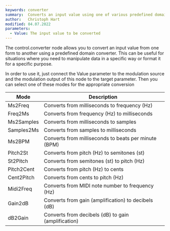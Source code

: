 ```yaml
---
keywords: converter
summary:  Converts an input value using one of various predefined domain converters
author:   Christoph Hart
modified: 04.07.2022
parameters:
  - Value: The input value to be converted
---
```

  
The control.converter node allows you to convert an input value from one form to another using a predefined domain converter. This can be useful for situations where you need to manipulate data in a specific way or format it for a specific purpose.

In order to use it, just connect the Value parameter to the modulation source and the modulation output of this node to the target parameter. Then you can select one of these modes for the appropriate conversion

| Mode                | Description                                                                 |
|---------------------|-----------------------------------------------------------------------------|
| Ms2Freq             | Converts from milliseconds to frequency (Hz)                                |
| Freq2Ms             | Converts from frequency (Hz) to milliseconds                                |
| Ms2Samples          | Converts from milliseconds to samples                                       |
| Samples2Ms          | Converts from samples to milliseconds                                       |
| Ms2BPM              | Converts from milliseconds to beats per minute (BPM)                        |
| Pitch2St            | Converts from pitch (Hz) to semitones (st)                                  |
| St2Pitch            | Converts from semitones (st) to pitch (Hz)                                  |
| Pitch2Cent          | Converts from pitch (Hz) to cents                                           |
| Cent2Pitch          | Converts from cents to pitch (Hz)                                           |
| Midi2Freq           | Converts from MIDI note number to frequency (Hz)                            |
| Gain2dB             | Converts from gain (amplification) to decibels (dB)                        |
| dB2Gain             | Converts from decibels (dB) to gain (amplification)                        |
